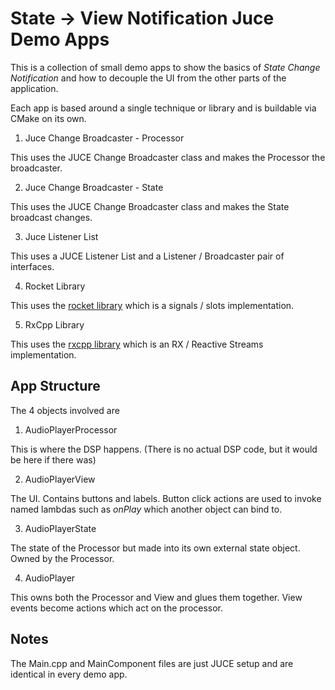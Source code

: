 # State -> View Notification Juce Demo Apps

This is a collection of small demo apps to show the basics of *State Change Notification* 
and how to decouple the UI from the other parts of the application.

Each app is based around a single technique or library and is buildable via CMake on its own.

1. Juce Change Broadcaster - Processor

This uses the JUCE Change Broadcaster class and makes the Processor the broadcaster.

2. Juce Change Broadcaster - State

This uses the JUCE Change Broadcaster class and makes the State broadcast changes.

3. Juce Listener List

This uses a JUCE Listener List and a Listener / Broadcaster pair of interfaces.

4. Rocket Library

This uses the [rocket library](https://github.com/tripleslash/rocket) which is a signals / slots implementation.

5. RxCpp Library

This uses the [rxcpp library](http://reactivex.io/RxCpp/) which is an RX / Reactive Streams implementation.


## App Structure

The 4 objects involved are

1. AudioPlayerProcessor

This is where the DSP happens. (There is no actual DSP code, but it would be here if there was)

2. AudioPlayerView

The UI. Contains buttons and labels. Button click actions are used to invoke named lambdas such as *onPlay* which another object can bind to.

3. AudioPlayerState

The state of the Processor but made into its own external state object. Owned by the Processor.

4. AudioPlayer

This owns both the Processor and View and glues them together. View events become actions which act on the processor.

## Notes

The Main.cpp and MainComponent files are just JUCE setup and are identical in every demo app.